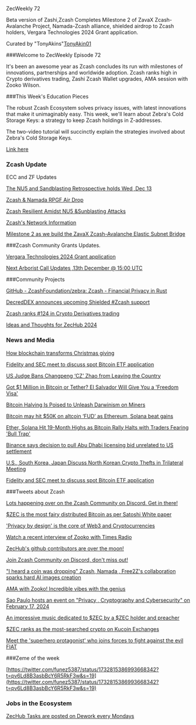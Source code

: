 ZecWeekly 72


Beta version of Zashi,Zcash Completes Milestone 2 of ZavaX Zcash-Avalanche Project, Namada-Zcash alliance,  shielded airdrop to Zcash holders, Vergara Technologies 2024 Grant application. 


Curated by
"TonyAkins"[TonyAkin01](https://twitter.com/TonyAkins01)



###Welcome to ZecWeekly Episode 72

It's been an awesome year as Zcash concludes its run with milestones of innovations, partnerships and worldwide adoption. Zcash ranks high in Crypto derivatives trading, Zashi Zcash Wallet upgrades, AMA session with Zooko Wilson.

###This Week's Education Pieces

The robust Zcash Ecosystem solves privacy issues, with latest innovations that make it unimaginably easy. This week, we'll learn about Zebra's Cold Storage Keys: a strategy to keep Zcash holdings in Z-addresses.

The two-video tutorial will succinctly explain the strategies involved about Zebra's Cold Storage Keys. 

[Link here](https://forum.zcashcommunity.com/t/zebra-cold-storage-keys/46171?utm_source=dlvr.it&utm_medium=twitter)




### Zcash Update

ECC and ZF Updates

[The NU5 and Sandblasting Retrospective holds Wed ,Dec 13](https://forum.zcashcommunity.com/t/nu5-and-sandblasting-retrospective/46195/2)

[Zcash & Namada RPGF Air Drop](https://t.co/YgDm2NCEj6)

[Zcash Resilient Amidst NU5 &Sunblasting Attacks](https://twitter.com/ElectricCoinCo/status/1732914385876640229)

[Zcash's Network Information](https://twitter.com/zcash/status/1732152367737430306)

[Milestone 2 as we build the ZavaX Zcash-Avalanche Elastic Subnet Bridge](https://forum.zcashcommunity.com/t/zcash-elastic-subnet-bridge-on-avalanche/44220/53?u=mrkit2u)



###Zcash Community Grants Updates.

[Vergara Technologies 2024 Grant application](https://forum.zcashcommunity.com/t/vergara-technologies-2024-grant-application/46206?utm_source=dlvr.it&utm_medium=twitter)

[Next Arborist Call Updates ,13th December @ 15:00 UTC](https://t.co/ptcQbvqYQY)

###Community Projects

[GitHub - ZcashFoundation/zebra: Zcash - Financial Privacy in Rust](https://zcash.readthedocs.io/en/master/)

[DecredDEX  announces upcoming Shielded #Zcash support](https://twitter.com/zcashesp/status/1733124272330101110)


[Zcash ranks #124 in Crypto Derivatives trading](https://t.co/2iorh75bhJ)

[Ideas and Thoughts for ZecHub 2024](https://discord.com/channels/978714252934258779/1182020989983404085)


### News and Media

[How blockchain transforms Christmas giving](https://cointelegraph.com/explained/how-blockchain-transforms-christmas-giving)

[Fidelity and SEC meet to discuss spot Bitcoin ETF application](https://cointelegraph.com/news/fidelity-sec-bitcoin-etf-application)


[US Judge Bans Changpeng ‘CZ’ Zhao from Leaving the Country](https://decrypt.co/209060?p=209060)


[Got $1 Million in Bitcoin or Tether? El Salvador Will Give You a 'Freedom Visa'](https://decrypt.co/209122/el-salvador-passport-cough-up-1m-bitcoin-tether)

[Bitcoin Halving Is Poised to Unleash Darwinism on Miners](https://www.coindesk.com/business/2023/12/08/bitcoin-halving-is-poised-to-unleash-darwinism-on-miners/?utm_medium=referral&utm_source=rss&utm_campaign=headlines) 

[Bitcoin may hit $50K on altcoin ‘FUD’ as Ethereum, Solana beat gains](https://cointelegraph.com/news/bitcoin-may-hit-50k-altcoin-fud-ethereum-solana-gains)

[Ether, Solana Hit 19-Month Highs as Bitcoin Rally Halts with Traders Fearing 'Bull Trap'](https://www.coindesk.com/markets/2023/12/07/ether-solana-hit-19-month-highs-as-bitcoin-rally-halts-with-traders-fearing-bull-trap/?utm_medium=referral&utm_source=rss&utm_campaign=headlines)

[Binance says decision to pull Abu Dhabi licensing bid unrelated to US settlement](https://cointelegraph.com/news/binance-abu-dhabi-licensing-application)


[U.S., South Korea, Japan Discuss North Korean Crypto Thefts in Trilateral Meeting](https://www.coindesk.com/policy/2023/12/09/us-south-korea-japan-discuss-north-korean-crypto-thefts-in-trilateral-meeting/?utm_medium=referral&utm_source=rss&utm_campaign=headlines)

[Fidelity and SEC meet to discuss spot Bitcoin ETF application](https://cointelegraph.com/news/fidelity-sec-bitcoin-etf-application)


###Tweets about Zcash

[Lots happening over on the Zcash Community on Discord. Get in there!](https://twitter.com/zcash/status/1732460745265184905)

[$ZEC is the most fairy distributed Bitcoin as per Satoshi White paper](https://twitter.com/nextiscrypto/status/1732355163418186144)

['Privacy by design' is the core of Web3 and Cryptocurrencies](https://twitter.com/NighthawkWallet/status/1732987748468863325)

[Watch a recent interview of Zooko with Times Radio](https://t.co/DOWkCSfOYL)

[ZecHub's github contributors are over the moon!](https://twitter.com/ZecHub/status/1732883847694475539)

[Join Zcash Community on Discord, don't miss out!](https://twitter.com/zcash/status/1732460745265184905)

["I heard a coin was dropping" Zcash, Namada , Free2Z's collaboration sparks hard AI images creation](https://twitter.com/zerodartz/status/1732848354298618260)

[AMA with Zooko! Incredible vibes with the genius](https://twitter.com/zerodartz/status/1733274188897525858)

[Sao Paulo hosts an event on "Privacy , Cryptography and Cybersecurity" on February 17, 2024](https://twitter.com/zcashbrazil/status/1732903118940061942)

[An impressive music dedicated to $ZEC by a $ZEC holder and preacher](https://twitter.com/TheZebraLounge/status/1731010658664071488)

[$ZEC ranks as the most-searched crypto on Kucoin Exchanges](https://twitter.com/gordonesTV/status/1731672915735621657)

[Meet the 'superhero protagonist' who joins forces to fight against the evil FIAT](https://twitter.com/mbbevilacqua/status/1732926162890850315)



###Zeme of the week

[https://twitter.com/funez5387/status/1732815386993668342?t=pv6Ld8B3asbBcY6R5RkF3w&s=19](https://twitter.com/funez5387/status/1732815386993668342?t=pv6Ld8B3asbBcY6R5RkF3w&s=19)


### Jobs in the Ecosystem 

[ZecHub Tasks are posted on Dework every Mondays](https://app.dework.xyz/zechub-2424)